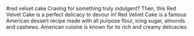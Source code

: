 #red velvet cake
Craving for something truly indulgent? Then, this Red Velvet Cake is a perfect delicacy to devour in! Red Velvet Cake is a famous American dessert recipe made with all purpose flour, icing sugar, almonds and cashews. American cuisine is known for its rich and creamy delicacies. 